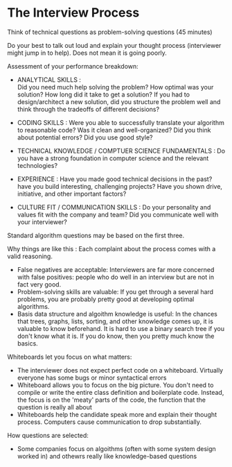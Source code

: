 # The Interview Process

Think of technical questions as problem-solving questions (45 minutes)

Do your best to talk out loud and explain your thought process (interviewer might jump in to help). Does not mean it is going poorly.

Assessment of your performance breakdown:
- ANALYTICAL SKILLS :  
    Did you need much help solving the problem? How optimal was your solution? How long did it take to get a solution? If you had to design/architect a new solution, did you structure the problem well and think through the tradeoffs of different decisions?

- CODING SKILLS : 
    Were you able to successfully translate your algorithm to reasonable code? Was it clean and well-organized? Did you think about potential errors? Did you use good style?

- TECHNICAL KNOWLEDGE / COMPTUER SCIENCE FUNDAMENTALS :
    Do you have a strong foundation in computer science and the relevant technologies?

- EXPERIENCE :
    Have you made good technical decisions in the past? have you build interesting, challenging projects? Have you shown drive, initiative, and other important factors?

- CULTURE FIT / COMMUNICATION SKILLS :
    Do your personality and values fit with the company and team? Did you communicate well with your interviewer?

Standard algorithm questions may be based on the first three.


Why things are like this :
    Each complaint about the process comes with a valid reasoning.
- False negatives are acceptable:
    Interviewers are far more concerned with false positives: people who do well in an interview but are not in fact very good.
- Problem-solving skills are valuable:
    If you get through a several hard problems, you are probably pretty good at developing optimal algorithms.
- Basis data structure and algoithm knowledge is useful:
    In the chances that trees, graphs, lists, sorting, and other knowledge comes up, it is valuable to know beforehand. It is hard to use a binary search tree if you don't know what it is. If you do know, then you pretty much know the basics.

Whiteboards let you focus on what matters:
- The interviewer does not expect perfect code on a whiteboard. Virtually everyone has some bugs or minor syntactical errors
- Whiteboard allows you to focus on the big picture. You don't need to compile or write the entire class definition and boilerplate code. Instead, the focus is on the 'meaty' parts of the code, the function that the question is really all about
- Whiteboards help the candidate speak more and explain their thought process. Computers cause communication to drop substantially.

How questions are selected:
- Some companies focus on algoithms (often with some system design worked in) and othewrs really like knowledge-based questions

